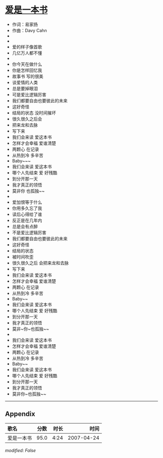 # [爱是一本书](https://music.163.com/song?id=65540)

* 作词：易家扬
* 作曲：Davy Cahn
*
*
* 爱的样子像首歌
* 几亿万人都不懂
* 
* 你今天在做什么
* 你是怎样回忆我
* 故事书 写的很美
* 谈爱情的人类
* 总是要掉眼泪
* 可是爱比逻辑厉害
* 我们都要自由也要彼此的未来
* 这好奇怪
* 结局的状态 没时间摧坏
* 很久很久之后会
* 把来龙和去脉
* 写下来
* 我们会来读 爱这本书
* 怎样才会幸福 爱谁清楚
* 两颗心 在记录
* 从热到冷 多辛苦
* Baby~~~
* 我们会来读 爱这本书
* 哪个人先结束 爱 好残酷
* 到分开那一天
* 我才真正的领悟
* 莫非你 也孤独~~
* 
* 爱加恨等于什么
* 你用多久忘了我
* 读后心得给了谁
* 反正是在几年内
* 总是会有点醉
* 不是爱比逻辑厉害
* 我们都要自由也要彼此的未来
* 这好奇怪
* 结局的状态
* 被时间吹歪
* 很久很久之后 会把来龙和去脉
* 写下来
* 我们会来读 爱这本书
* 怎样才会幸福 爱谁清楚
* 两颗心 在记录
* 从热到冷 多辛苦
* Baby~~
* 我们会来读 爱这本书
* 哪个人先结束 爱 好残酷
* 到分开那一天
* 我才真正的领悟
* 莫非~你~也孤独~~
* 
* 我们会来读 爱这本书
* 怎样才会幸福 爱谁清楚
* 两颗心 在记录
* 从热到冷 多辛苦
* Baby~~
* 我们会来读 爱这本书
* 哪个人先结束 爱 好残酷
* 到分开那一天
* 我才真正的领悟
* 莫非你~也孤独~~


---

## Appendix

|歌名|分数|时长|时间|
|:---|:---:|---:|---:|
|爱是一本书|95.0|4:24|2007-04-24

*modified: False*